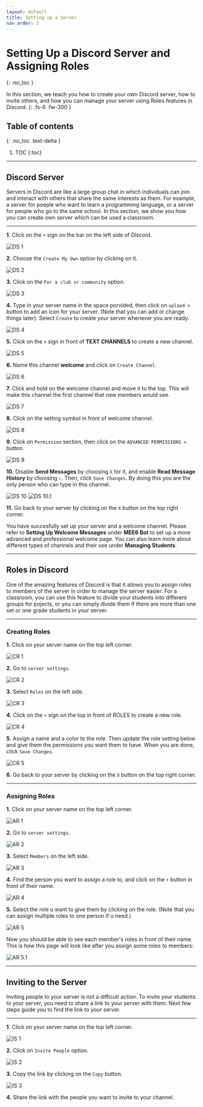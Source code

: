 ```yaml
---
layout: default
title: Setting up a Server
nav_order: 3
---
```


# Setting Up a Discord Server and Assigning Roles
{: .no_toc }

In this section, we teach you how to create your own Discord server, how to invite others, and how you can manage your server using Roles features in Discord.
{: .fs-6 .fw-300 }

## Table of contents
{: .no_toc .text-delta }

1. TOC
{:toc}

---

## Discord Server

Servers in Discord are like a large group chat in which individuals can join and interact with others that share the same interests as them. For example, a server for 
poeple who want to learn a programming language, or a server for people who go to the same school. In this section, we show you how you can create own server which can
be used a classroom.

---

**1.** Click on the `+` sign on the bar on the left side of Discord.

![DS 1](https://github.com/maxiwu13133/Discord-for-Teachers/blob/gh-pages/assets/images/Task%201%20%26%202/Add%20server%20buttom%20(Pic8).png?raw=true)

**2.** Choose the `Create My Own` option by clicking on it.

![DS 2](https://github.com/maxiwu13133/Discord-for-Teachers/blob/gh-pages/assets/images/Task%201%20%26%202/Create%20my%20own%20button%20(Pic9).png?raw=true)

**3.** Click on the `For a club or community` option.

![DS 3](https://github.com/maxiwu13133/Discord-for-Teachers/blob/gh-pages/assets/images/Task%201%20%26%202/For%20club%20and%20community%20button%20(Pic10).png?raw=true)

**4.** Type in your server name in the space porvided, then click on `uplaod +` button to add an icon for your server. (Note that you can
add or change things later). Select `Create` to create your server whenever you are ready.

![DS 4](https://github.com/maxiwu13133/Discord-for-Teachers/blob/gh-pages/assets/images/Task%201%20%26%202/Server%20name%20and%20icon%20(Pic11).png?raw=true)

**5.** Click on the `+` sign in front of **TEXT CHANNELS** to create a new channel.

![DS 5](https://github.com/maxiwu13133/Discord-for-Teachers/blob/gh-pages/assets/images/Task%201%20%26%202/New%20channel%20button%20Fixed(Pic12).png?raw=true)

**6.** Name this channel **welcome** and click on `Create Channel`.

![DS 6](https://github.com/maxiwu13133/Discord-for-Teachers/blob/gh-pages/assets/images/Task%201%20%26%202/Create%20channel%20(Pic13).png?raw=true)

**7.** Click and hold on the welcome channel and move it to the top. This will make this channel the first channel that new members would see.

![DS 7](https://github.com/maxiwu13133/Discord-for-Teachers/blob/gh-pages/assets/images/Task%201%20%26%202/Move%20welcome%20channel%20(Pic14).png?raw=true)

**8.** Click on the setting symbol in front of welcome channel.

![DS 8](https://github.com/maxiwu13133/Discord-for-Teachers/blob/gh-pages/assets/images/Task%201%20%26%202/Welcome%20setting%20symbol%20(Pic15).png?raw=true)

**9.** Click on `Permission` section, then click on the `ADVANCED PERMISSIONS >` button.

![DS 9](https://github.com/maxiwu13133/Discord-for-Teachers/blob/gh-pages/assets/images/Task%201%20%26%202/Premission%20button%20(Pic16).png?raw=true)

**10.** Disable **Send Messages** by choosing `X` for it, and enable **Read Message History** by choosing `✓`. Then, click `Save Changes`. By doing this you are the only
person who can type in this channel.

![DS 10](https://github.com/maxiwu13133/Discord-for-Teachers/blob/gh-pages/assets/images/Task%201%20%26%202/Send%20messages%20(Pic17).png?raw=true)
![DS 10.1](https://github.com/maxiwu13133/Discord-for-Teachers/blob/gh-pages/assets/images/Task%201%20%26%202/Message%20History%20(Pic18).png?raw=true)

**11.** Go back to your server by clicking on the `X` button on the top right corner.

You have succesfully set up your server and a welcome channel. 
Please refer to **Setting Up Welcome Messages** under **MEE6 Bot** to set up a more advanced and professional welcome page.
You can also learn more about different types of channels and their use under **Managing Students**.

---

## Roles in Discord

One of the amazing features of Discord is that it allows you to assign roles to members of the server in order to manage the server easier. For a classroom, you can use this 
feature to divide your students into different groups for pojects, or you can simply divide them if there are more than one set or one grade students in your server.

---

### Creating Roles

**1.** Click on your server name on the top left corner.

![CR 1](https://github.com/maxiwu13133/Discord-for-Teachers/blob/gh-pages/assets/images/Task%201%20%26%202/Server%20name%20(Pic19).png?raw=true)

**2.** Go to `server settings`.

![CR 2](https://github.com/maxiwu13133/Discord-for-Teachers/blob/gh-pages/assets/images/Task%201%20%26%202/Server%20settings%20button%20(Pic20).png?raw=true)

**3.** Select `Roles` on the left side.

![CR 3](https://github.com/maxiwu13133/Discord-for-Teachers/blob/gh-pages/assets/images/Task%201%20%26%202/Roles%20button%20(Pic21).png?raw=true)

**4.** Click on the `+` sign on the top in front of ROLES to create a new role.

![CR 4](https://github.com/maxiwu13133/Discord-for-Teachers/blob/gh-pages/assets/images/Task%201%20%26%202/Add%20role%20(Pic22).png?raw=true)

**5.** Assign a name and a color to the role. Then update the role setting below and give them the permissions you want them to have. When you are done, click `Save Changes`.

![CR 5](https://github.com/maxiwu13133/Discord-for-Teachers/blob/gh-pages/assets/images/Task%201%20%26%202/Role%20settings%20(Pic23).png?raw=true)

**6.** Go back to your server by clicking on the `X` button on the top right corner.

---

### Assigning Roles

**1.** Click on your server name on the top left corner.

![AR 1](https://github.com/maxiwu13133/Discord-for-Teachers/blob/gh-pages/assets/images/Task%201%20%26%202/Server%20name%20(Pic19).png?raw=true)

**2.** Go to `server settings`.

![AR 2](https://github.com/maxiwu13133/Discord-for-Teachers/blob/gh-pages/assets/images/Task%201%20%26%202/Server%20settings%20button%20(Pic20).png?raw=true)

**3.** Select `Members` on the left side.

![AR 3](https://github.com/maxiwu13133/Discord-for-Teachers/blob/gh-pages/assets/images/Task%201%20%26%202/Members%20button%20(Pic24).png?raw=true)

**4.** Find the person you want to assign a role to, and click on the `+` button in front of their name.

![AR 4](https://github.com/maxiwu13133/Discord-for-Teachers/blob/gh-pages/assets/images/Task%201%20%26%202/Plus%20button%20in%20members%20(Pic25).png?raw=true)

**5.** Select the role u want to give them by clicking on the role. (Note that you can assign multiple roles to one person if u need.)

![AR 5](https://github.com/maxiwu13133/Discord-for-Teachers/blob/gh-pages/assets/images/Task%201%20%26%202/Selecting%20role%20(Pic26).png?raw=true)

Now you should be able to see each member's roles in front of their name. This is how this page will look like after you assign some roles to members:

![AR 5.1](https://github.com/maxiwu13133/Discord-for-Teachers/blob/gh-pages/assets/images/Task%201%20%26%202/All%20roles%20(Pic27).png?raw=true)
 
---

## Inviting to the Server

Inviting people to your server is not a difficult action. To invite your students to your server, you need to share a link to your server with them. Next few steps guide you
to find the link to your server.
  
---
 
**1.** Click on your server name on the top left corner.

![IS 1](https://github.com/maxiwu13133/Discord-for-Teachers/blob/gh-pages/assets/images/Task%201%20%26%202/Server%20name%20(Pic19).png?raw=true)

**2.** Click on `Invite People` option.

![IS 2](https://github.com/maxiwu13133/Discord-for-Teachers/blob/gh-pages/assets/images/Task%201%20%26%202/Invite%20button%20(Pic28).png?raw=true)

**3.** Copy the link by clicking on the `Copy` button.

![IS 3](https://github.com/maxiwu13133/Discord-for-Teachers/blob/gh-pages/assets/images/Task%201%20%26%202/Copy%20link%20button%20(Pic29).png?raw=true)

**4.** Share the link with the people you want to invite to your channel.

